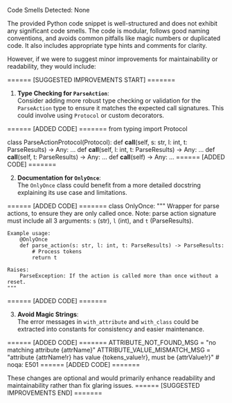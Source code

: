Code Smells Detected:
None

The provided Python code snippet is well-structured and does not exhibit any significant code smells. The code is modular, follows good naming conventions, and avoids common pitfalls like magic numbers or duplicated code. It also includes appropriate type hints and comments for clarity.

However, if we were to suggest minor improvements for maintainability or readability, they would include:

====== [SUGGESTED IMPROVEMENTS START] =======
1. **Type Checking for `ParseAction`**:  
   Consider adding more robust type checking or validation for the `ParseAction` type to ensure it matches the expected call signatures. This could involve using `Protocol` or custom decorators.

====== [ADDED CODE] =======
from typing import Protocol

class ParseActionProtocol(Protocol):
    def __call__(self, s: str, l: int, t: ParseResults) -> Any: ...
    def __call__(self, l: int, t: ParseResults) -> Any: ...
    def __call__(self, t: ParseResults) -> Any: ...
    def __call__(self) -> Any: ...
====== [ADDED CODE] =======

2. **Documentation for `OnlyOnce`**:  
   The `OnlyOnce` class could benefit from a more detailed docstring explaining its use case and limitations.

====== [ADDED CODE] =======
class OnlyOnce:
    """
    Wrapper for parse actions, to ensure they are only called once.
    Note: parse action signature must include all 3 arguments: `s` (str), `l` (int), and `t` (ParseResults).

    Example usage:
        @OnlyOnce
        def parse_action(s: str, l: int, t: ParseResults) -> ParseResults:
            # Process tokens
            return t

    Raises:
        ParseException: If the action is called more than once without a reset.
    """
====== [ADDED CODE] =======

3. **Avoid Magic Strings**:  
   The error messages in `with_attribute` and `with_class` could be extracted into constants for consistency and easier maintenance.

====== [ADDED CODE] =======
ATTRIBUTE_NOT_FOUND_MSG = "no matching attribute {attrName}"
ATTRIBUTE_VALUE_MISMATCH_MSG = "attribute {attrName!r} has value {tokens_value!r}, must be {attrValue!r}" # noqa: E501
====== [ADDED CODE] =======

These changes are optional and would primarily enhance readability and maintainability rather than fix glaring issues.
====== [SUGGESTED IMPROVEMENTS END] =======